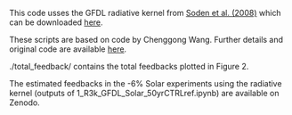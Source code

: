 This code usses the GFDL radiative kernel from [Soden et al. (2008)](https://journals.ametsoc.org/view/journals/clim/21/14/2007jcli2110.1.xml) which can be downloaded [here](https://climate.rsmas.miami.edu/data/radiative-kernels/).

These scripts are based on code by Chenggong Wang. Further details and original code are available [here](https://github.com/ChenggongWang/Radiative_Response_with_Radiative_Kernel).

./total_feedback/ contains the total feedbacks plotted in Figure 2.

The estimated feedbacks in the -6% Solar experiments using the radiative kernel (outputs of 1_R3k_GFDL_Solar_50yrCTRLref.ipynb) are available on Zenodo.
